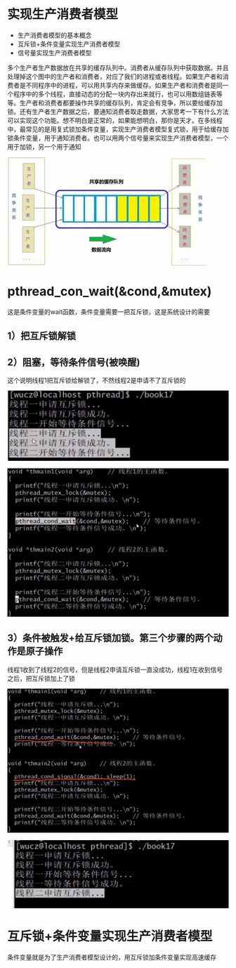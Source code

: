 实现生产消费者模型
===

- 生产消费者模型的基本概念
- 互斥锁+条件变量实现生产消费者模型
- 信号量实现生产消费者模型

多个生产者生产数据放在共享的缓存队列中。消费者从缓存队列中获取数据。并且处理掉这个图中的生产者和消费者，对应了我们的进程或者线程。如果生产者和消费者是不同程序中的进程，可以用共享内存来做缓存。如果生产者和消费者是同一个程序中的多个线程，直接动态的分配一块内存出来就行，也可以用数组链表等等。生产者和消费者都要操作共享的缓存队列，肯定会有竞争，所以要给缓存加锁。还有生产者生产数据之后，要通知消费者取走数据，大家思考一下有什么方法可以实现这个功能。想不明白是正常的，如果能想明白，那你是天才。在多线程中，最常见的是用复式锁加条件变量，实现生产消费者模型复式锁，用于给缓存加锁条件变量，用于通知消费者。也可以用两个信号量来实现生产消费者模型，一个用于加锁，另一个用于通知

<img src="images/qq_pic_merged_1682304433057.jpg" alt="qq_pic_merged_1682304433057" style="zoom: 50%;" />

pthread_con_wait(&cond,&mutex)
===

这是条件变量的wait函数，条件变量需要一把互斥锁，这是系统设计的需要

1）把互斥锁解锁
---

2）阻塞，等待条件信号(被唤醒)
---

这个说明线程1把互斥锁给解锁了，不然线程2是申请不了互斥锁的

![image-20230424111321886](images/image-20230424111321886.png) 

![image-20230424111253265](images/image-20230424111253265.png)

3）条件被触发+给互斥锁加锁。第三个步骤的两个动作是原子操作
---

线程1收到了线程2的信号，但是线程2申请互斥锁一直没成功，线程1在收到信号之后，把互斥锁加上了锁

![image-20230424110715230](images/image-20230424110715230.png)

![image-20230424110437297](images/image-20230424110437297.png)

互斥锁+条件变量实现生产消费者模型
===

条件变量就是为了生产消费者模型设计的，用互斥锁加条件变量实现高速缓存

